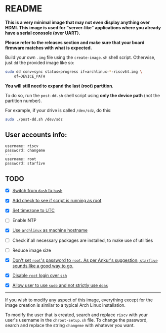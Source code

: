 # README

**This is a very minimal image that may not even display anything over HDMI.
This image is used for "server-like" applications where you already have a
serial conosole (over UART).**

**Please refer to the releases section and make sure that your board firmware
matches with what is expected.**

Build your own `.img` file using the `create-image.sh` shell script. Otherwise,
just `dd` the provided image like so:

```bash
sudo dd conv=sync status=progress if=archlinux-*-riscv64.img \
    of=DEVICE_PATH
```

**You will still need to expand the last (root) partition.**

To do so, run the `post-dd.sh` shell script using **only the device path**
(not the partition number).

For example, if your drive is called `/dev/sdz`, do this:

```bash
sudo ./post-dd.sh /dev/sdz
```


## User accounts info:

```
username: riscv
password: changeme
---
username: root
password: starfive
```


## TODO

 - [x] [Switch from `dash` to `bash`](https://github.com/thefossguy/archlinux-visionfive2/commit/d6373144f211f8bef89b777b632edac30c9fde96)
 - [x] [Add check to see if script is running as root](https://github.com/thefossguy/archlinux-visionfive2/commit/2c978ffc45cf6ee1f688bccb23d59d386d2314ff)
 - [x] [Set timezone to UTC](https://github.com/thefossguy/archlinux-visionfive2/commit/177921dcfd7279d929459a23c295097ba437c359)
 - [ ] Enable NTP
 - [x] [Use `archlinux` as machine hostname](https://github.com/thefossguy/archlinux-visionfive2/commit/303901a8da75f6c415adcd9a4938f4653956f6e2)
 - [ ] Check if all necessary packages are installed, to make use of utilities
 - [ ] Reduce image size
 - [x] [Don't set `root`'s password to `root`. As per Ankur's suggestion, `starfive` sounds like a good way to go.](https://github.com/thefossguy/archlinux-visionfive2/commit/ca57334e3b5419845197a3c83cde9d017baf3af2)
 - [x] [Disable `root` login over `ssh`](https://github.com/thefossguy/archlinux-visionfive2/commit/616316f926dc7854153bd1126f35e40e29cabdfa)
 - [x] [Allow user to use `sudo` and not strictly use `doas`](https://github.com/thefossguy/archlinux-visionfive2/commit/292283f0e7bff4e105ed1c9f776ef71d37f4410c)


---

If you wish to modify any aspect of this image, everything except for the image
creation is similar to a typical Arch Linux installation.

To modify the user that is created, search and replace `riscv` with your user's
username in the `chroot-setup.sh` file. To change the password, search and
replace the string `changeme` with whatever you want.
